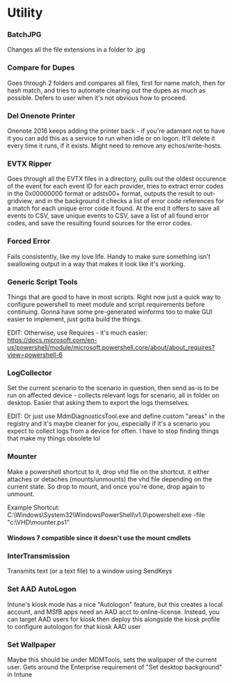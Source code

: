 # Utility #

### BatchJPG ##
Changes all the file extensions in a folder to .jpg

### Compare for Dupes ##
Goes through 2 folders and compares all files, first for name match, then for hash match, and tries to automate clearing out the dupes as much as possible. Defers to user when it's not obvious how to proceed.

### Del Onenote Printer ##
Onenote 2016 keeps adding the printer back - if you're adamant not to have it you can add this as a service to run when idle or on logon. It'll delete it every time it runs, if it exists. Might need to remove any echos/write-hosts.

### EVTX Ripper ##
Goes through all the EVTX files in a directory, pulls out the oldest occurence of the event for each event ID for each provider, tries to extract error codes in the 0x00000000 format or adsts00+ format, outputs the result to out-gridview, and in the background it checks a list of error code references for a match for each unique error code it found. At the end it offers to save all events to CSV, save unique events to CSV, save a list of all found error codes, and save the resulting found sources for the error codes.

### Forced Error ##
Fails consistently, like my love life. Handy to make sure something isn't swallowing output in a way that makes it look like it's working.

### Generic Script Tools ##
Things that are good to have in most scripts. Right now just a quick way to configure powershell to meet module and script requirements before continuing. Gonna have some pre-generated winforms too to make GUI easier to implement, just gotta build the things.

EDIT: Otherwise, use Requires - it's much easier: https://docs.microsoft.com/en-us/powershell/module/microsoft.powershell.core/about/about_requires?view=powershell-6

### LogCollector ##
Set the current scenario to the scenario in question, then send as-is to be run on affected device - collects relevant logs for scenario, all in folder on desktop. Easier that asking them to export the logs themselves.

EDIT: Or just use MdmDiagnosticsTool.exe and define custom "areas" in the registry and it's maybe cleaner for you, especially if it's a scenario you expect to collect logs from a device for often. I have to stop finding things that make my things obsolete lol

### Mounter ###
Make a powershell shortcut to it, drop vhd file on the shortcut. it either attaches or detaches (mounts/unmounts) the vhd file depending on the current state. So drop to mount, and once you're done, drop again to unmount.

Example Shortcut: C:\Windows\System32\WindowsPowerShell\v1.0\powershell.exe -file "c:\VHD\mounter.ps1"
#### Windows 7 compatible since it doesn't use the mount cmdlets ####

### InterTransmission ##
Transmits text (or a text file) to a window using SendKeys

### Set AAD AutoLogon ##    
Intune's kiosk mode has a nice "Autologon" feature, but this creates a local account, and MSfB apps need an AAD acct to online-license.
Instead, you can target AAD users for kiosk then deploy this alongside the kiosk profile to configure autologon for that kiosk AAD user


### Set Wallpaper ##
Maybe this should be under MDMTools, sets the wallpaper of the current user. Gets around the Enterprise requirement of "Set desktop background" in Intune
